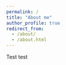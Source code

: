 ```yaml
---
permalink: /
title: "About me"
author_profile: true
redirect_from: 
  - /about/
  - /about.html
---
```


Test test
